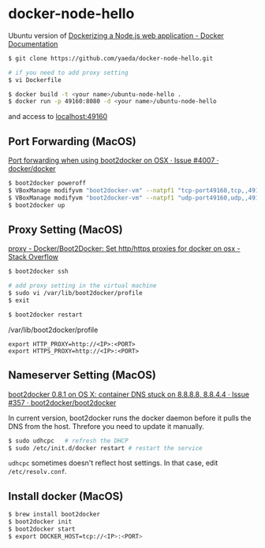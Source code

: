 docker-node-hello
====================
Ubuntu version of [Dockerizing a Node.js web application - Docker Documentation](https://docs.docker.com/examples/nodejs_web_app/)
```sh
$ git clone https://github.com/yaeda/docker-node-hello.git

# if you need to add proxy setting
$ vi Dockerfile

$ docker build -t <your name>/ubuntu-node-hello .
$ docker run -p 49160:8080 -d <your name>/ubuntu-node-hello
```

and access to [localhost:49160](http://localhost:49160)

Port Forwarding (MacOS)
--------------------
[Port forwarding when using boot2docker on OSX · Issue #4007 · docker/docker](https://github.com/docker/docker/issues/4007)
```sh
$ boot2docker poweroff
$ VBoxManage modifyvm "boot2docker-vm" --natpf1 "tcp-port49160,tcp,,49160,,49160"
$ VBoxManage modifyvm "boot2docker-vm" --natpf1 "udp-port49160,udp,,49160,,49160"
$ boot2docker up
```


Proxy Setting (MacOS)
--------------------
[proxy - Docker/Boot2Docker: Set http/https proxies for docker on osx - Stack Overflow](http://stackoverflow.com/questions/24489265/docker-boot2docker-set-http-https-proxies-for-docker-on-osx)
```sh
$ boot2docker ssh

# add proxy setting in the virtual machine
$ sudo vi /var/lib/boot2docker/profile
$ exit

$ boot2docker restart
```

/var/lib/boot2docker/profile
```
export HTTP_PROXY=http://<IP>:<PORT>
export HTTPS_PROXY=http://<IP>:<PORT>
```

Nameserver Setting (MacOS)
--------------------
[boot2docker 0.8.1 on OS X: container DNS stuck on 8.8.8.8, 8.8.4.4 · Issue #357 · boot2docker/boot2docker](https://github.com/boot2docker/boot2docker/issues/357)

In current version, boot2docker runs the docker daemon before it pulls the DNS from the host.
Threfore you need to update it manually.
```sh
$ sudo udhcpc   # refresh the DHCP
$ sudo /etc/init.d/docker restart # restart the service
```

`udhcpc` sometimes doesn't reflect host settings. In that case, edit `/etc/resolv.conf`.


Install docker (MacOS)
--------------------

```sh
$ brew install boot2docker
$ boot2docker init
$ boot2docker start
$ export DOCKER_HOST=tcp://<IP>:<PORT>
```
